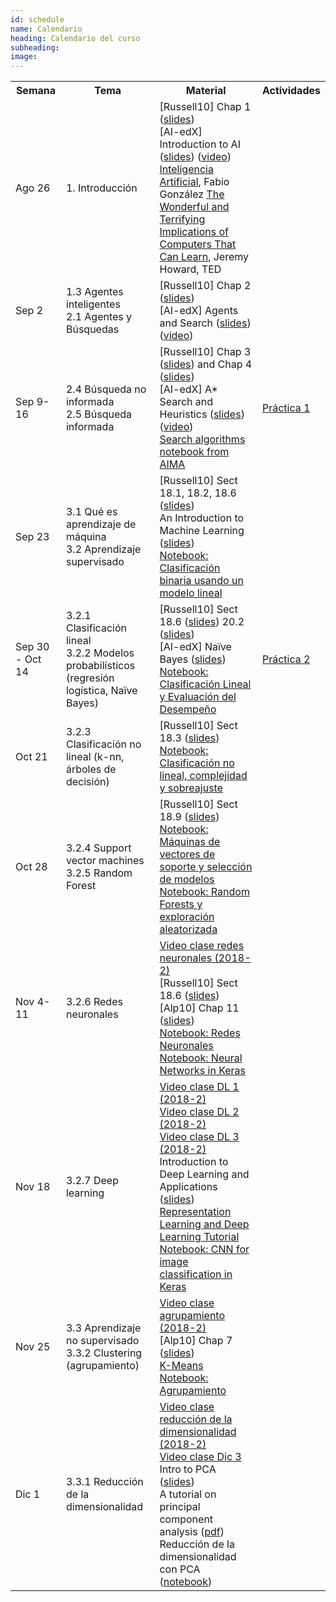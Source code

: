 ```yaml
---
id: schedule
name: Calendario
heading: Calendario del curso
subheading: 
image: 
---
```

<table class="table table-condensed">
	<tbody>
		<tr>
			<th>Semana</th>
			<th>Tema</th>
			<th>Material</th>
			<th>Actividades</th>
		</tr>
		<small>
			<tr>
				<td>Ago 26</td>
				<td>1. Introducción</td>
				<td>
					[Russell10] Chap 1 (<a href= "http://aima.eecs.berkeley.edu/slides-pdf/chapter01.pdf">slides</a>)<br>
					[AI-edX] Introduction to AI (<a href= "http://ai.berkeley.edu/slides/Lecture%201%20--%20Introduction/SP14%20CS188%20Lecture%201%20--%20Introduction.pptx">slides</a>) (<a href= "https://edge.edx.org/courses/course-v1:BerkeleyX+CS188x-SP16+SP16/courseware/a2dc8e2add91416a8f2a64410b3bf8e0/b414886f442a41e4b5fd0408de837e53/">video</a>)<br>
					<a href= "https://github.com/fagonzalezo/iis-2018-2/blob/master/catedra-cc-unal.pdf">Inteligencia Artificial</a>, Fabio González
					<a href= "https://www.ted.com/talks/jeremy_howard_the_wonderful_and_terrifying_implications_of_computers_that_can_learn">The Wonderful and Terrifying Implications of Computers That Can Learn</a>, Jeremy Howard, TED	
				</td>
				<td>
				</td>
			</tr>
			<tr>
				<td>Sep 2</td>
				<td>1.3 Agentes inteligentes<br>
				    2.1 Agentes y Búsquedas<br>
				</td>
				<td>
					[Russell10] Chap 2 (<a href= "http://aima.eecs.berkeley.edu/slides-pdf/chapter02.pdf">slides</a>) <br>
					[AI-edX] Agents and Search (<a href= "http://ai.berkeley.edu/slides/Lecture%202%20--%20Uninformed%20Search/SP14%20CS188%20Lecture%202%20--%20Uninformed%20Search.pptx">slides</a>) (<a href= "https://edge.edx.org/courses/course-v1:BerkeleyX+CS188x-SP16+SP16/courseware/a2dc8e2add91416a8f2a64410b3bf8e0/7c56230af88d467c9737344e2e76092e/">video</a>)<br>
				</td>
				<td>
				</td>
			</tr>
			<tr>
				<td>Sep 9-16</td>
				<td>2.4 Búsqueda no informada<br>
					2.5 Búsqueda informada<br> 
				</td>
				<td>
					[Russell10] Chap 3 (<a href= "http://aima.eecs.berkeley.edu/slides-pdf/chapter03.pdf">slides</a>)  and Chap 4 (<a href= "http://aima.eecs.berkeley.edu/slides-pdf/chapter04a.pdf">slides</a>) <br>
					[AI-edX] A* Search and Heuristics (<a href= "http://ai.berkeley.edu/slides/Lecture%203%20--%20Informed%20Search/SP14%20CS188%20Lecture%203%20--%20Informed%20Search.pptx">slides</a>) (<a href= "https://edge.edx.org/courses/course-v1:BerkeleyX+CS188x-SP16+SP16/courseware/a2dc8e2add91416a8f2a64410b3bf8e0/76f9a53b7aad47638ff968db5938d841/">video</a>)<br>
					<a href= "https://nbviewer.jupyter.org/github/aimacode/aima-python/blob/master/search4e.ipynb">Search algorithms notebook from AIMA </a>
				</td>
				<td>
				  <a href= "https://colab.research.google.com/drive/1XLKeS3yCSJBzpuGiOIBhYMwaOEtZLLlE"> Práctica 1</a>
				</td>
			</tr>
			<tr>
				<td>Sep 23</td>
				<td>3.1 Qué es aprendizaje de máquina<br>
					3.2 Aprendizaje supervisado<br>
				</td>
				<td>
					[Russell10] Sect 18.1, 18.2, 18.6 (<a href= "http://aima.eecs.berkeley.edu/slides-pdf/chapter18.pdf">slides</a>) <br>
					An Introduction to Machine Learning (<a href= "https://fagonzalezo.github.io/iis-2019-1/intro-ml.pdf">slides</a>)<br>
					<a href= "https://colab.research.google.com/drive/1CukHNhdw3IPTGXUGCXk4a5kWaqRolyDN">Notebook: Clasificación binaria usando un modelo lineal</a><br>
				</td>
				<td>
				</td>
			</tr>
			<tr>
				<td>Sep 30 - Oct 14</td>
				<td>
				3.2.1 Clasificación lineal<br>
				3.2.2 Modelos probabilísticos (regresión logística, Naïve Bayes)<br>
				</td>
				<td>
					[Russell10] Sect 18.6 (<a href= "http://aima.eecs.berkeley.edu/slides-pdf/chapter18.pdf">slides</a>) 20.2 (<a href= "http://aima.eecs.berkeley.edu/slides-pdf/chapter20a.pdf">slides</a>)<br>
					[AI-edX] Naïve Bayes (<a href= "http://ai.berkeley.edu/slides/Lecture%2021%20--%20Naive%20Bayes/SP14%20CS188%20Lecture%2021%20--%20Naive%20Bayes.pptx">slides</a>)<br>
					<a href= "https://colab.research.google.com/drive/1s_cu8cK4EaUuaDXoggWF30YNo3G_Ibx2">Notebook: Clasificación Lineal y Evaluación del Desempeño</a>
				</td>
				<td>
				<a href= "https://colab.research.google.com/drive/1dmyU2qhjOzXqS_tMhdpX59Ulnqi3MZu6">Práctica 2</a><br>
				</td>
			</tr>
			<tr>
				<td>Oct 21</td>
				<td>3.2.3 Clasificación no lineal (k-nn, árboles de decisión)<br>
				</td>
				<td>
					[Russell10] Sect 18.3 (<a href= "http://aima.eecs.berkeley.edu/slides-pdf/chapter18.pdf">slides</a>) <br>
					<a href= "https://colab.research.google.com/drive/1BUn0mw1RCbkY0JtTh9bKt_qyrk8AuT4G">Notebook: Clasificación no lineal, complejidad y sobreajuste</a><br>
				</td>
				<td>
				</td>
			</tr>
			<tr>
				<td>Oct 28</td>
				<td>
					3.2.4 Support vector machines<br>
					3.2.5 Random Forest<br>
				</td>
				<td>
					[Russell10] Sect 18.9 (<a href= "http://aima.eecs.berkeley.edu/slides-pdf/chapter18.pdf">slides</a>) <br>
					<a href= "https://colab.research.google.com/drive/1_V-EtWtPj0cvuuGzAx3VixJfxHMk2VEw">Notebook: Máquinas de vectores de soporte y selección de modelos</a><br>
					<a href= "https://colab.research.google.com/drive/1n3mWmyDgwpf5rZwMi1_DixniA3VXcBm8">Notebook: Random Forests y exploración aleatorizada</a><br>
				</td>
				<td>
				</td>
			</tr>
			<tr>
				<td>Nov 4-11</td>
				<td>3.2.6 Redes neuronales<br>
				</td>
				<td>
					<a href= "https://www.youtube.com/watch?v=KCMHzif64CM">Video clase redes neuronales (2018-2)</a> <br>
					[Russell10] Sect 18.6 (<a href= "http://aima.eecs.berkeley.edu/slides-pdf/chapter18.pdf">slides</a>) <br>
					[Alp10] Chap 11  (<a href= "https://www.cmpe.boun.edu.tr/~ethem/i2ml2e/2e_v1-0/i2ml2e-chap11-v1-0.pdf">slides</a>) <br>
					<a href= "https://colab.research.google.com/drive/1yO5UYzlFUEUyCvtNCWkPKTBPZJOBUZuU">Notebook: Redes Neuronales</a><br>
					<a href= "https://colab.research.google.com/drive/1LzTwgL3jL1L58lQqe29F4TXw_KqA08ak">Notebook: Neural Networks in Keras</a><br>
				</td>
				<td>
				</td>
			</tr>
			<tr>
				<td>Nov 18</td>
				<td>3.2.7 Deep learning<br>
				</td>
				<td>
					<a href= "https://www.youtube.com/watch?v=cKcyOzIPMu0">Video clase DL 1 (2018-2)</a> <br>
					<a href= "https://www.youtube.com/watch?v=EiuDcFE_5pM">Video clase DL 2 (2018-2)</a> <br>
					<a href= "https://www.youtube.com/watch?v=LlL5GxRlsa8">Video clase  DL 3 (2018-2)</a> <br>
					Introduction to Deep Learning and Applications (<a href= "https://github.com/albahnsen/AppliedDeepLearningClass/blob/master/presentations/DL-introduction.pdf">slides</a>) <br>
					<a href= "https://fagonzalezo.github.io/dl_tutorial_upv/">Representation Learning and Deep Learning Tutorial </a><br>
					<a href= "https://colab.research.google.com/drive/1C8MOfKYY-Pb9dlNBli8pF8YYpYVCJuhp">Notebook: CNN for image classification in Keras</a><br>
				</td>
				<td>
				</td>
			</tr>
            <tr>
				<td>Nov 25</td>
				<td>
				3.3 Aprendizaje no supervisado <br>
				3.3.2 Clustering (agrupamiento)<br>
				</td>
				<td>
					<a href= "https://www.youtube.com/watch?v=6I7pWdW1KSE">Video clase agrupamiento (2018-2)</a> <br>
					[Alp10] Chap 7 (<a href= "http://www.cmpe.boun.edu.tr/~ethem/i2ml2e/2e_v1-0/i2ml2e-chap7-v1-0.pdf">slides</a>)
					<br>
					<a href= "https://fagonzalezo.github.io/iis-2018-1/KMeans.pdf">K-Means</a><br>
					<a href= "https://colab.research.google.com/drive/1yra7VHxnRKMUYXHcFnyXz5qANUxMei1T">Notebook: Agrupamiento</a><br>
				</td>
				<td>
				</td>
			</tr>
			<tr>
				<td>Dic 1</td>
				<td>
				    3.3.1 Reducción de la dimensionalidad <br>
				</td>
				<td>
					<a href= "https://www.youtube.com/watch?v=EX1397RTcEs">Video clase reducción de la dimensionalidad (2018-2)</a> <br>
					<a href= "https://www.youtube.com/watch?v=EX1397RTcEs">Video clase Dic 3</a> <br>
					Intro to PCA (<a href= "https://www.scribd.com/presentation/62790749/Intro-to-PCA">slides</a>)
					<br>
					A tutorial on principal component analysis (<a href= "https://www.cs.princeton.edu/picasso/mats/PCA-Tutorial-Intuition_jp.pdf">pdf</a>)<br>
					Reducción de la dimensionalidad con PCA (<a href= "https://colab.research.google.com/drive/1UO8TZ4oRsjHhDOaIbU3xM0Ndsf_5QQb8">notebook</a>)
				</td>
				<td>
				</td>				
			</tr>
		</small>
	</tbody>
</table>
